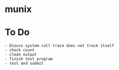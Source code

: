 # munix

# To Do
	- Ensure system call trace does not track itself
	- check count
	- clean output
	- finish test program
	- test and submit